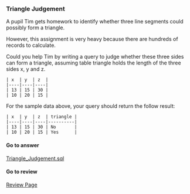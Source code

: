 ### Triangle Judgement



A pupil Tim gets homework to identify whether three line segments could possibly form a triangle.
 

However, this assignment is very heavy because there are hundreds of records to calculate.
 

Could you help Tim by writing a query to judge whether these three sides can form a triangle, assuming table triangle holds the length of the three sides x, y and z.
 
```
| x  | y  | z  |
|----|----|----|
| 13 | 15 | 30 |
| 10 | 20 | 15 |
```

For the sample data above, your query should return the follow result:

```
| x  | y  | z  | triangle |
|----|----|----|----------|
| 13 | 15 | 30 | No       |
| 10 | 20 | 15 | Yes      |
```


####  Go to answer

[Triangle_Judgement.sql](https://github.com/Kelv1nYu/LeetCode_Practices/blob/master/Code/Triangle_Judgement.sql)

#### Go to review

[Review Page](https://github.com/Kelv1nYu/LeetCode_Practices/blob/master/ReviewPage.md)
